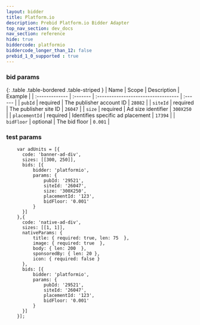 ```yaml
---
layout: bidder
title: Platform.io
description: Prebid Platform.io Bidder Adapter
top_nav_section: dev_docs
nav_section: reference
hide: true
biddercode: platformio
biddercode_longer_than_12: false
prebid_1_0_supported : true
---
```


### bid params

{: .table .table-bordered .table-striped }
| Name           | Scope    | Description                         | Example |
| :------------- | :------- | :---------------------------------- | :------ |
| `pubId`        | required | The publisher account ID            | `28082` |
| `siteId`       | required | The publisher site ID               | `26047` |
| `size`         | required | Ad size identifier                  | `300X250` |
| `placementId`  | required | Identifies specific ad placement    | `17394` |
| `bidFloor`     | optional | The bid floor                       | `0.001` |

### test params

```
    var adUnits = [{
      code: 'banner-ad-div',
      sizes: [[300, 250]],
      bids: [{
          bidder: 'platformio',
          params: { 
              pubId: '29521',
              siteId: '26047',
              size: '300X250',
              placementId: '123',
              bidFloor: '0.001'
          }
      }]
    },{
      code: 'native-ad-div',
      sizes: [[1, 1]],
      nativeParams: {
          title: { required: true, len: 75  },
          image: { required: true  },
          body: { len: 200  },
          sponsoredBy: { len: 20 },
          icon: { required: false }
      },
      bids: [{
          bidder: 'platformio',
          params: { 
              pubId: '29521',
              siteId: '26047',
              placementId: '123',
              bidFloor: '0.001'
          }
      }]
    }];

```
